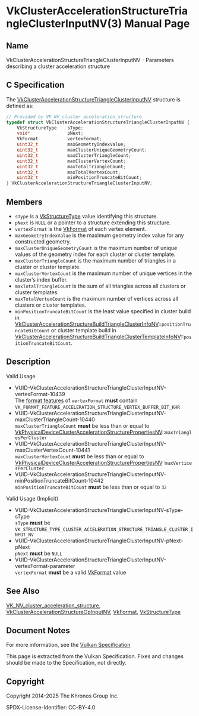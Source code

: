 # VkClusterAccelerationStructureTriangleClusterInputNV(3) Manual Page

## Name

VkClusterAccelerationStructureTriangleClusterInputNV - Parameters describing a cluster acceleration structure



## [](#_c_specification)C Specification

The [VkClusterAccelerationStructureTriangleClusterInputNV](https://registry.khronos.org/vulkan/specs/latest/man/html/VkClusterAccelerationStructureTriangleClusterInputNV.html) structure is defined as:

```c++
// Provided by VK_NV_cluster_acceleration_structure
typedef struct VkClusterAccelerationStructureTriangleClusterInputNV {
    VkStructureType    sType;
    void*              pNext;
    VkFormat           vertexFormat;
    uint32_t           maxGeometryIndexValue;
    uint32_t           maxClusterUniqueGeometryCount;
    uint32_t           maxClusterTriangleCount;
    uint32_t           maxClusterVertexCount;
    uint32_t           maxTotalTriangleCount;
    uint32_t           maxTotalVertexCount;
    uint32_t           minPositionTruncateBitCount;
} VkClusterAccelerationStructureTriangleClusterInputNV;
```

## [](#_members)Members

- `sType` is a [VkStructureType](https://registry.khronos.org/vulkan/specs/latest/man/html/VkStructureType.html) value identifying this structure.
- `pNext` is `NULL` or a pointer to a structure extending this structure.
- `vertexFormat` is the [VkFormat](https://registry.khronos.org/vulkan/specs/latest/man/html/VkFormat.html) of each vertex element.
- `maxGeometryIndexValue` is the maximum geometry index value for any constructed geometry.
- `maxClusterUniqueGeometryCount` is the maximum number of unique values of the geometry index for each cluster or cluster template.
- []()`maxClusterTriangleCount` is the maximum number of triangles in a cluster or cluster template.
- `maxClusterVertexCount` is the maximum number of unique vertices in the cluster’s index buffer.
- `maxTotalTriangleCount` is the sum of all triangles across all clusters or cluster templates.
- `maxTotalVertexCount` is the maximum number of vertices across all clusters or cluster templates.
- []()`minPositionTruncateBitCount` is the least value specified in cluster build in [VkClusterAccelerationStructureBuildTriangleClusterInfoNV](https://registry.khronos.org/vulkan/specs/latest/man/html/VkClusterAccelerationStructureBuildTriangleClusterInfoNV.html)::`positionTruncateBitCount` or cluster template build in [VkClusterAccelerationStructureBuildTriangleClusterTemplateInfoNV](https://registry.khronos.org/vulkan/specs/latest/man/html/VkClusterAccelerationStructureBuildTriangleClusterTemplateInfoNV.html)::`positionTruncateBitCount`.

## [](#_description)Description

Valid Usage

- [](#VUID-VkClusterAccelerationStructureTriangleClusterInputNV-vertexFormat-10439)VUID-VkClusterAccelerationStructureTriangleClusterInputNV-vertexFormat-10439  
  The [format features](https://registry.khronos.org/vulkan/specs/latest/html/vkspec.html#resources-buffer-view-format-features) of `vertexFormat` **must** contain `VK_FORMAT_FEATURE_ACCELERATION_STRUCTURE_VERTEX_BUFFER_BIT_KHR`
- [](#VUID-VkClusterAccelerationStructureTriangleClusterInputNV-maxClusterTriangleCount-10440)VUID-VkClusterAccelerationStructureTriangleClusterInputNV-maxClusterTriangleCount-10440  
  `maxClusterTriangleCount` **must** be less than or equal to [VkPhysicalDeviceClusterAccelerationStructurePropertiesNV](https://registry.khronos.org/vulkan/specs/latest/man/html/VkPhysicalDeviceClusterAccelerationStructurePropertiesNV.html)::`maxTrianglesPerCluster`
- [](#VUID-VkClusterAccelerationStructureTriangleClusterInputNV-maxClusterVertexCount-10441)VUID-VkClusterAccelerationStructureTriangleClusterInputNV-maxClusterVertexCount-10441  
  `maxClusterVertexCount` **must** be less than or equal to [VkPhysicalDeviceClusterAccelerationStructurePropertiesNV](https://registry.khronos.org/vulkan/specs/latest/man/html/VkPhysicalDeviceClusterAccelerationStructurePropertiesNV.html)::`maxVerticesPerCluster`
- [](#VUID-VkClusterAccelerationStructureTriangleClusterInputNV-minPositionTruncateBitCount-10442)VUID-VkClusterAccelerationStructureTriangleClusterInputNV-minPositionTruncateBitCount-10442  
  `minPositionTruncateBitCount` **must** be less than or equal to `32`

Valid Usage (Implicit)

- [](#VUID-VkClusterAccelerationStructureTriangleClusterInputNV-sType-sType)VUID-VkClusterAccelerationStructureTriangleClusterInputNV-sType-sType  
  `sType` **must** be `VK_STRUCTURE_TYPE_CLUSTER_ACCELERATION_STRUCTURE_TRIANGLE_CLUSTER_INPUT_NV`
- [](#VUID-VkClusterAccelerationStructureTriangleClusterInputNV-pNext-pNext)VUID-VkClusterAccelerationStructureTriangleClusterInputNV-pNext-pNext  
  `pNext` **must** be `NULL`
- [](#VUID-VkClusterAccelerationStructureTriangleClusterInputNV-vertexFormat-parameter)VUID-VkClusterAccelerationStructureTriangleClusterInputNV-vertexFormat-parameter  
  `vertexFormat` **must** be a valid [VkFormat](https://registry.khronos.org/vulkan/specs/latest/man/html/VkFormat.html) value

## [](#_see_also)See Also

[VK\_NV\_cluster\_acceleration\_structure](https://registry.khronos.org/vulkan/specs/latest/man/html/VK_NV_cluster_acceleration_structure.html), [VkClusterAccelerationStructureOpInputNV](https://registry.khronos.org/vulkan/specs/latest/man/html/VkClusterAccelerationStructureOpInputNV.html), [VkFormat](https://registry.khronos.org/vulkan/specs/latest/man/html/VkFormat.html), [VkStructureType](https://registry.khronos.org/vulkan/specs/latest/man/html/VkStructureType.html)

## [](#_document_notes)Document Notes

For more information, see the [Vulkan Specification](https://registry.khronos.org/vulkan/specs/latest/html/vkspec.html#VkClusterAccelerationStructureTriangleClusterInputNV)

This page is extracted from the Vulkan Specification. Fixes and changes should be made to the Specification, not directly.

## [](#_copyright)Copyright

Copyright 2014-2025 The Khronos Group Inc.

SPDX-License-Identifier: CC-BY-4.0